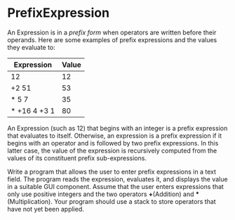 # PrefixExpression
An Expression is in a *prefix form* when operators
are written before their operands. Here are some examples 
of prefix expressions and the values they evaluate to:

| Expression   | Value |
|--------------|-------|
| 12           | 12    |
| +2 51        | 53    |
| * 5 7        | 35    |
| * +16 4 +3 1 | 80    |

An Expression (such as 12) that begins with an integer
is a prefix expression that evaluates to itself. Otherwise,
an expression is a prefix expression if it begins with an operator
and is followed by two prefix expressions. In this latter case, the value of the expression is
recursively computed from the values of its constituent prefix sub-expressions.

Write a program that allows the user to enter prefix expressions in a text field.
The program reads the expression, evaluates it, and displays the value in a suitable GUI component.
Assume that the user enters expressions that only use positive integers and the two operators __+__(Addition) 
and __*__(Multiplication). Your program should use a stack to store operators that have not yet been applied.

